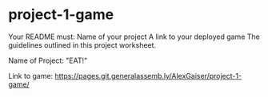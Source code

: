 # project-1-game

Your README must:
Name of your project
A link to your deployed game
The guidelines outlined in this project worksheet.

Name of Project: "EAT!"

Link to game:
https://pages.git.generalassemb.ly/AlexGaiser/project-1-game/


